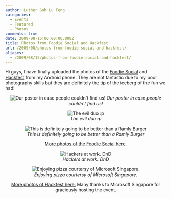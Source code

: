 ```yaml
---
author: Luther Goh Lu Feng
categories:
  - Events
  - Featured
  - Photos
comments: true
date: 2009-08-15T00:00:00.000Z
title: Photos from Foodie Social and Hackfest
url: /2009/08/photos-from-foodie-social-and-hackfest/
aliases:
  - /2009/08/15/photos-from-foodie-social-and-hackfest/
---
```


Hi guys, I have finally uploaded the photos of the <a href="http://linuxnus.org/2009/07/23/the-linuxnus-foodie-social/">Foodie Social</a> and <a href="http://linuxnus.org/2009/08/06/linuxnus-hackfest-the-third-hack-reality/">Hackfest</a> from my Android phone. They are not fantastic due to my poor photography skills but they are definitely the tip of the iceberg of the fun we had!

<div align="center"><p>
<img style="text-align:center" src="http://inlinethumb08.webshots.com/44103/2084921250101890940S425x425Q85.jpg" alt="Our poster in case people couldn't find us!" />
<em>Our poster in case people couldn't find us!</em>

<img src="http://inlinethumb45.webshots.com/36652/2409785890101890940S425x425Q85.jpg" alt="The evil duo :p" /><br /><em>The evil duo :p</em>

<img src="http://inlinethumb11.webshots.com/11402/2757369740101890940S425x425Q85.jpg" alt="This is definitely going to be better than a Ramly Burger" /><br /><em>This is definitely going to be better than a Ramly Burger</em>

<a href="http://good-times.webshots.com/album/574039244mAxjJQ?vhost=good-times">More photos of the Foodie Social here</a>.

<img src="http://inlinethumb36.webshots.com/42275/2781504380101890940S425x425Q85.jpg" alt="Hackers at work. DnD" /><br /><em>Hackers at work. DnD</em>

<img src="http://inlinethumb59.webshots.com/10490/2938003200101890940S425x425Q85.jpg" alt="Enjoying pizza courtersy of Microsoft Singapore." /><br /><em>Enjoying pizza courtersy of Microsoft Singapore.</em>

<a href="http://good-times.webshots.com/album/574039641PnUdaU?vhost=good-times">
More photos of Hackfest here.</a> Many thanks to Microsoft Singapore for graciously hosting the event.
</div>
